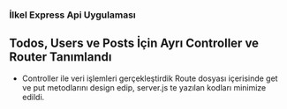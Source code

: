 ### İlkel Express Api Uygulaması

## Todos, Users ve Posts İçin Ayrı Controller ve Router Tanımlandı

- Controller ile veri işlemleri gerçekleştirdik Route dosyası içerisinde get ve put metodlarını design edip, server.js te yazılan kodları minimize edildi.


